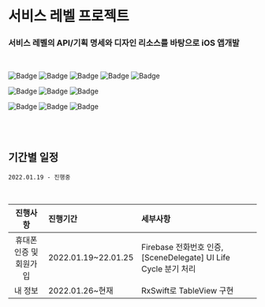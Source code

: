 
# 서비스 레벨 프로젝트


### 서비스 레벨의 API/기획 명세와 디자인 리소스를 바탕으로 iOS 앱개발

<br>

![Badge](https://img.shields.io/badge/Xcode-13.0-blue) 
![Badge](https://img.shields.io/badge/iOS-13.0-green)
![Badge](https://img.shields.io/badge/Swift-5-orange)
![Badge](https://img.shields.io/badge/FirebaseAuth-blue)
![Badge](https://img.shields.io/badge/FirebaseMessaging-yellow)

![Badge](https://img.shields.io/badge/RxSwift-6.5.0-critical)
![Badge](https://img.shields.io/badge/RxCocoa-6.5.0-important)
![Badge](https://img.shields.io/badge/Alamofire-5.0.1-red)


![Badge](https://img.shields.io/badge/R.swift-6.0.1-blueviolet)
![Badge](https://img.shields.io/badge/SnapKit-5.0.1-brightgreen)
![Badge](https://img.shields.io/badge/Toast-5.0.1-ff69b4)




<br>
<br>


## 기간별 일정

`2022.01.19 - 진행중`

<br>

| 진행사항 | 진행기간 | 세부사항 |
|:---:| :--- | :--- |
| 휴대폰 인증 및 회원가입 | 2022.01.19~22.01.25 | Firebase 전화번호 인증, [SceneDelegate] UI Life Cycle 분기 처리 |
| 내 정보 | 2022.01.26~현재 | RxSwift로 TableView 구현 |
 
<br>
<br>

